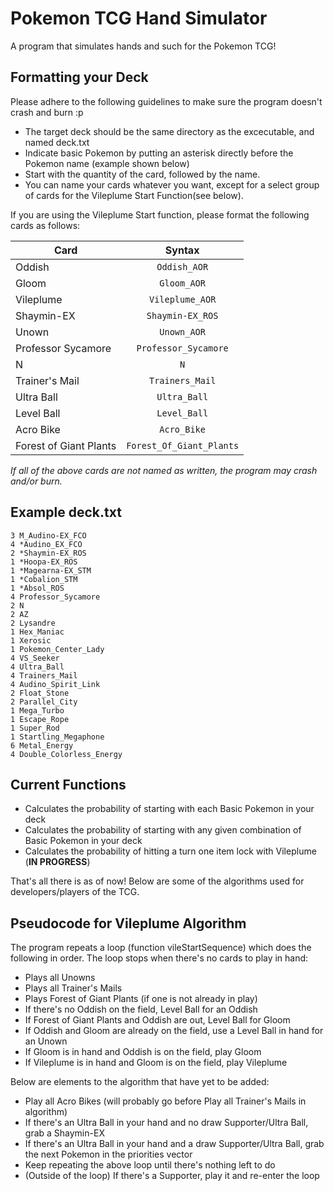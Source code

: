 # Pokemon TCG Hand Simulator
A program that simulates hands and such for the Pokemon TCG!

## Formatting your Deck

Please adhere to the following guidelines to make sure the program doesn't crash and burn :p

* The target deck should be the same directory as the excecutable, and named deck.txt
* Indicate basic Pokemon by putting an asterisk directly before the Pokemon name (example shown below)
* Start with the quantity of the card, followed by the name. 
* You can name your cards whatever you want, except for a select group of cards for the Vileplume Start Function(see below).

If you are using the Vileplume Start function, please format the following cards as follows:

| Card                   | Syntax                   |
| -----------------------|:------------------------:|
| Oddish                 | `Oddish_AOR`             |
| Gloom                  | `Gloom_AOR`              | 
| Vileplume              | `Vileplume_AOR`          |
| Shaymin-EX             | `Shaymin-EX_ROS`         |
| Unown                  | `Unown_AOR`              |
| Professor Sycamore     | `Professor_Sycamore`     |
| N                      | `N`                      |
| Trainer's Mail         | `Trainers_Mail`          |
| Ultra Ball             | `Ultra_Ball`             |
| Level Ball             | `Level_Ball`             |
| Acro Bike              | `Acro_Bike`              |
| Forest of Giant Plants | `Forest_Of_Giant_Plants` |

*If all of the above cards are not named as written, the program may crash and/or burn.*

## Example deck.txt

```
3 M_Audino-EX_FCO
4 *Audino_EX_FCO
2 *Shaymin-EX_ROS
1 *Hoopa-EX_ROS
1 *Magearna-EX_STM
1 *Cobalion_STM
1 *Absol_ROS
4 Professor_Sycamore
2 N
2 AZ
2 Lysandre
1 Hex_Maniac
1 Xerosic
1 Pokemon_Center_Lady
4 VS_Seeker
4 Ultra_Ball
4 Trainers_Mail
4 Audino_Spirit_Link
2 Float_Stone
2 Parallel_City
1 Mega_Turbo
1 Escape_Rope
1 Super_Rod
1 Startling_Megaphone
6 Metal_Energy
4 Double_Colorless_Energy
```

## Current Functions

* Calculates the probability of starting with each Basic Pokemon in your deck
* Calculates the probability of starting with any given combination of Basic Pokemon in your deck
* Calculates the probability of hitting a turn one item lock with Vileplume (**IN PROGRESS**)

That's all there is as of now! Below are some of the algorithms used for developers/players of the TCG.

## Pseudocode for Vileplume Algorithm

The program repeats a loop (function vileStartSequence) which does the following in order. The loop stops when there's no cards to play in hand:

* Plays all Unowns
* Plays all Trainer's Mails
* Plays Forest of Giant Plants (if one is not already in play)
* If there's no Oddish on the field, Level Ball for an Oddish
* If Forest of Giant Plants and Oddish are out, Level Ball for Gloom
* If Oddish and Gloom are already on the field, use a Level Ball in hand for an Unown
* If Gloom is in hand and Oddish is on the field, play Gloom
* If Vileplume is in hand and Gloom is on the field, play Vileplume

Below are elements to the algorithm that have yet to be added:

* Play all Acro Bikes (will probably go before Play all Trainer's Mails in algorithm)
* If there's an Ultra Ball in your hand and no draw Supporter/Ultra Ball, grab a Shaymin-EX
* If there's an Ultra Ball in your hand and a draw Supporter/Ultra Ball, grab the next Pokemon in the priorities vector
* Keep repeating the above loop until there's nothing left to do
* (Outside of the loop) If there's a Supporter, play it and re-enter the loop

